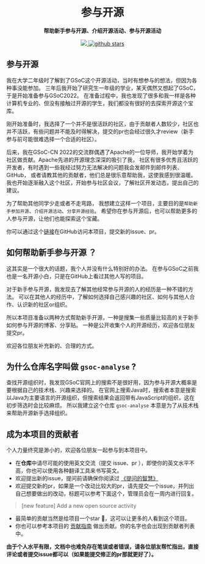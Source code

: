 
<h1 align="center" >
    参与开源
</h1>
<p align="center">
  <strong>帮助新手参与开源、介绍开源活动、参与开源活动</strong>
</p>


<p align="center">
    <a target="_blank" href="">
        <img src="https://img.shields.io/badge/License-Apache%202.0-blue.svg?label=license" />
    </a>
   <a target="_blank" href=''>
        <img src="https://img.shields.io/github/stars/erdengk/gsoc-analyse.svg" alt="github stars"/>
   </a>
</p>


<!--
   <a target="_blank" href=''>
        <img src="https://img.shields.io/github/contributors/erdengk/gsoc-analyse.svg" alt="github contributors"/>
   </a>
-->

## 参与开源

我在大学二年级时了解到了GSoC这个开源活动，当时有想参与的想法，但因为各种事没能参加。
三年后我开始了研究生一年级的学业，某天偶然又想起了GSoC，于是开始准备参与GSoC2022。
在准备过程中，我也发现了很多和我一样是各种计算机专业的、但没有接触过开源的学生，我们都没有很好的去探索开源这个宝库。

刚开始准备时，我选择了一个并不是很活跃的社区，由于贡献者人数较少，社区也并不活跃，有些问题并不能及时得解决，提交的pr也会经过很久才review（新手参与前可能很难选择一个合适的社区）。

后来，我在GSoC-CN 2022的交流群偶遇了Apache的一位导师，我开始学着为社区做贡献。Apache先进的开源理念深深的吸引了我，
社区有很多优秀且活跃的开发者，有时遇到一些我经过努力无法解决的问题我会发邮件到邮件列表、GitHub，
或者请教其他的贡献者，他们总是很乐意帮助我，这使我感到很温暖。我也开始逐渐融入这个社区，开始参与社区会议，了解社区开发动态，提出自己的建议。

为了帮助其他同学少走或者不走弯路， 我想建立这样一个项目，主要目的是`帮助新手参加开源`、`介绍开源活动`、`分享开源经验`。
希望你在参与开源后，也可以帮助更多的人参与开源，让他们也能探索这个宝藏。

你可以通过这个[链接](https://github.com/erdengk/gsoc-analyse)在GitHub访问本项目，提交新的issue、pr。

## 如何帮助新手参与开源 ？

这其实是一个很大的话题，我个人并没有什么特别好的办法。
在参与GSoC之前我也是一名开源小白，只是在GitHub上看过其他人写的项目。

对于新手参与开源，我发现去了解其他经常参与开源的人的经历是一种不错的方法。
可以在其他人的经历中，了解如何选择自己感兴趣的社区、如何与其他人合作、认识新的社区or组织。

所以本项目准备以两种方式帮助新手开源，一种是搜集一些质量比较高的关于新手如何参与开源的博客、分享贴。
一种是公开收集个人的开源经历，欢迎各位朋友提交pr。

欢迎各位朋友补充新的、合理的方式。

## 为什么仓库名字叫做 `gsoc-analyse` ?

查找开源组织时，我发现GSoC官网上的搜索不是很好用，因为参与开源大概率是要根据自己的技术栈、兴趣来选择的。
在官网上搜索Java时，搜索者本意是搜索以Java为主要语言的开源组织，但搜索结果会返回带有JavaScript的组织，这在初步筛选时会比较麻烦。
所以我建立这个仓库 `gsoc-analyse` 本意是为了从技术栈来帮助开源新手选择组织。


## 成为本项目的贡献者

个人力量终究是渺小的，欢迎各位朋友一起参与到本项目中。

- 在**仓库**中请尽可能的使用英文交流（提交 issue、pr ），即使你的英文水平不高，你也可以使用各种翻译工具来书写英文。 
- 欢迎提出新的issue，提问前请确保你阅读过 [《提问的智慧》](https://github.com/ryanhanwu/How-To-Ask-Questions-The-Smart-Way/blob/main/README-zh_CN.md)
- 欢迎提交新的pr，如果是一个改动比较大的pr，请先提交一个issue，并列出自己想要做出的改动，标题可以参考下面这个，管理员会在一周内进行回复。

> [new feature] Add a new open source activity

- 最简单的贡献当然是给项目一个star 🌟，这可以让更多的人看到这个项目。
- 你也可以参考本项目的 [贡献指南](https://github.com/erdengk/gsoc-analyse/blob/master/docs/contribution/Contribution%20Guidelines.md) 做出贡献。你的名字也会出现到贡献者列表中。

**由于个人水平有限，文档中也难免存在笔误或者错误，请各位朋友帮忙指出，直接评论或者提交issue都可以（如果能提交修正的pr那就更好了）。**
